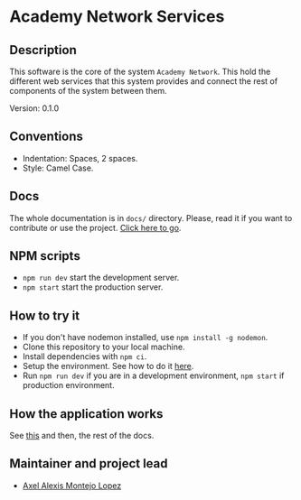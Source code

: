 # Academy Network Services

## Description

This software is the core of the system `Academy Network`. This hold the different web services that this system provides
and connect the rest of components of the system between them.

Version: 0.1.0

## Conventions

* Indentation: Spaces, 2 spaces.
* Style: Camel Case.

## Docs

The whole documentation is in `docs/` directory. Please, read it if you want to contribute or use the project. 
[Click here to go](docs/README.md).

## NPM scripts

* `npm run dev` start the development server.
* `npm start` start the production server.

## How to try it

* If you don't have nodemon installed, use `npm install -g nodemon`.
* Clone this repository to your local machine.
* Install dependencies with `npm ci`.
* Setup the environment. See how to do it [here](docs/ENV_SETUP.md).
* Run `npm run dev` if you are in a development environment, `npm start` if production environment.

## How the application works

See [this](docs/DIRECTORY_HIERARCHY.md) and then, the rest of the docs.

## Maintainer and project lead

* [Axel Alexis Montejo Lopez](https://www.linkedin.com/in/alemontejolp/)
